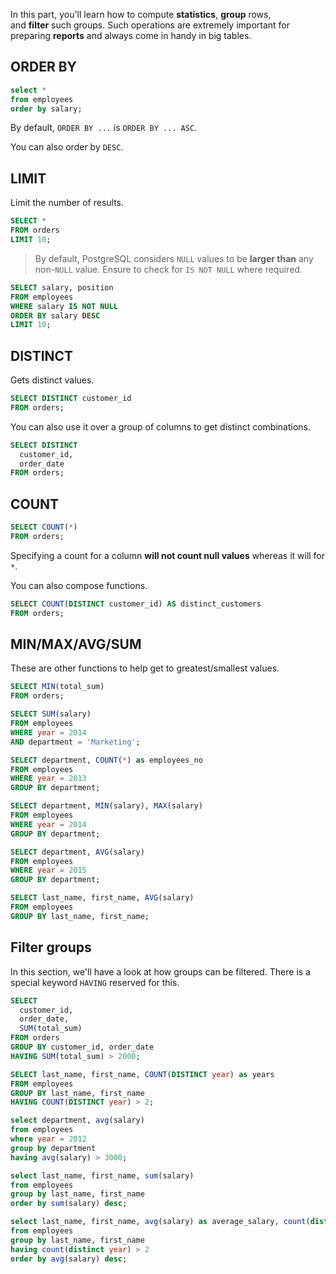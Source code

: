 In this part, you'll learn how to compute **statistics**, **group** rows, and **filter** such groups. Such operations are extremely important for preparing **reports** and always come in handy in big tables.

## ORDER BY

```sql
select *
from employees
order by salary;
```

By default, `ORDER BY ...` is `ORDER BY ... ASC`.

You can also order by `DESC`.

## LIMIT

Limit the number of results.

```sql
SELECT *
FROM orders
LIMIT 10;
```

> By default, PostgreSQL considers `NULL` values to be **larger than** any non-`NULL` value. Ensure to check for `IS NOT NULL` where required.

```sql
SELECT salary, position
FROM employees
WHERE salary IS NOT NULL
ORDER BY salary DESC
LIMIT 10;
```

## DISTINCT

Gets distinct values.

```sql
SELECT DISTINCT customer_id
FROM orders;
```

You can also use it over a group of columns to get distinct combinations.

```sql
SELECT DISTINCT
  customer_id,
  order_date
FROM orders;
```

## COUNT

```sql
SELECT COUNT(*)
FROM orders;
```

Specifying a count for a column **will not count null values** whereas it will for `*`.

You can also compose functions.

```sql
SELECT COUNT(DISTINCT customer_id) AS distinct_customers
FROM orders;
```

## MIN/MAX/AVG/SUM

These are other functions to help get to greatest/smallest values.

```sql
SELECT MIN(total_sum)
FROM orders;

SELECT SUM(salary)
FROM employees
WHERE year = 2014
AND department = 'Marketing';

SELECT department, COUNT(*) as employees_no
FROM employees
WHERE year = 2013
GROUP BY department;

SELECT department, MIN(salary), MAX(salary)
FROM employees
WHERE year = 2014
GROUP BY department;

SELECT department, AVG(salary)
FROM employees
WHERE year = 2015
GROUP BY department;

SELECT last_name, first_name, AVG(salary)
FROM employees
GROUP BY last_name, first_name;
```

## Filter groups

In this section, we'll have a look at how groups can be filtered. There is a special keyword `HAVING` reserved for this.

```sql
SELECT
  customer_id,
  order_date,
  SUM(total_sum)
FROM orders
GROUP BY customer_id, order_date
HAVING SUM(total_sum) > 2000;

SELECT last_name, first_name, COUNT(DISTINCT year) as years
FROM employees
GROUP BY last_name, first_name
HAVING COUNT(DISTINCT year) > 2;

select department, avg(salary)
from employees
where year = 2012
group by department
having avg(salary) > 3000;

select last_name, first_name, sum(salary)
from employees
group by last_name, first_name
order by sum(salary) desc;

select last_name, first_name, avg(salary) as average_salary, count(distinct year) as years_worked
from employees
group by last_name, first_name
having count(distinct year) > 2
order by avg(salary) desc;
```
